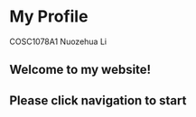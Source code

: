 <h1>My Profile</h1>
COSC1078A1
Nuozehua Li
<h2>Welcome to my website!</h2>
<h2>Please click navigation to start</h2>

